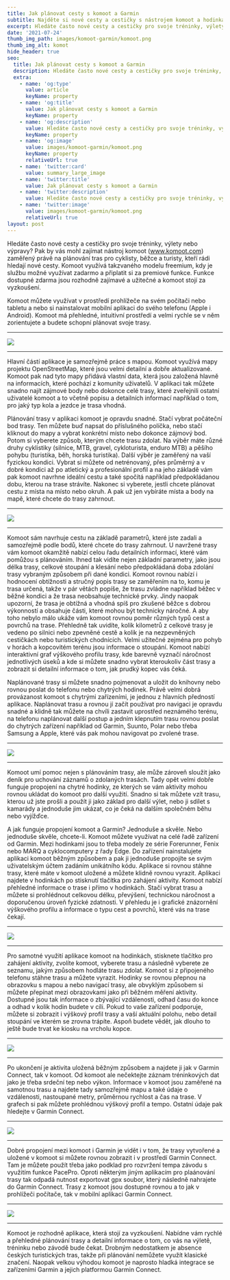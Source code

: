 ```yaml
---
title: Jak plánovat cesty s komoot a Garmin
subtitle: Najděte si nové cesty a cestičky s nástrojem komoot a hodinkami Garmin
excerpt: Hledáte často nové cesty a cestičky pro svoje tréninky, výlety nebo výpravy? Pak by vás mohl zajímat nástroj komoot (www.komoot.com) zaměřený právě na plánování tras pro cyklisty, běžce a turisty, kteří rádi hledají nové cesty. 
date: '2021-07-24'
thumb_img_path: images/komoot-garmin/komoot.png
thumb_img_alt: komot
hide_header: true
seo:
  title: Jak plánovat cesty s komoot a Garmin
  description: Hledáte často nové cesty a cestičky pro svoje tréninky, výlety nebo výpravy? Pak by vás mohl zajímat nástroj komoot (www.komoot.com) zaměřený právě na plánování tras pro cyklisty, běžce a turisty, kteří rádi hledají nové cesty.
  extra:
    - name: 'og:type'
      value: article
      keyName: property
    - name: 'og:title'
      value: Jak plánovat cesty s komoot a Garmin
      keyName: property
    - name: 'og:description'
      value: Hledáte často nové cesty a cestičky pro svoje tréninky, výlety nebo výpravy? Pak by vás mohl zajímat nástroj komoot (www.komoot.com) zaměřený právě na plánování tras pro cyklisty, běžce a turisty, kteří rádi hledají nové cesty.
      keyName: property
    - name: 'og:image'
      value: images/komoot-garmin/komoot.png
      keyName: property
      relativeUrl: true
    - name: 'twitter:card'
      value: summary_large_image
    - name: 'twitter:title'
      value: Jak plánovat cesty s komoot a Garmin
    - name: 'twitter:description'
      value: Hledáte často nové cesty a cestičky pro svoje tréninky, výlety nebo výpravy? Pak by vás mohl zajímat nástroj komoot (www.komoot.com) zaměřený právě na plánování tras pro cyklisty, běžce a turisty, kteří rádi hledají nové cesty.
    - name: 'twitter:image'
      value: images/komoot-garmin/komoot.png
      relativeUrl: true
layout: post
---
```


Hledáte často nové cesty a cestičky pro svoje tréninky, výlety nebo výpravy? Pak by vás mohl zajímat nástroj komoot (www.komoot.com) zaměřený právě na plánování tras pro cyklisty, běžce a turisty, kteří rádi hledají nové cesty. Komoot využívá takzvaného modelu freemium, kdy je službu možné využívat zadarmo a připlatit si za premiové funkce. Funkce dostupné zdarma jsou rozhodně zajímavé a užitečné a komoot stojí za vyzkoušení.

Komoot můžete využívat v prostředí prohlížeče na svém počítači nebo tabletu a nebo si nainstalovat mobilní aplikaci do svého telefonu (Apple i Android). Komoot má přehledné, intuitivní prostředí a velmi rychle se v něm zorientujete a budete schopní plánovat svoje trasy. 

<hr />

![](/images/komoot-garmin/1.png)

<hr />

Hlavní částí aplikace je samozřejmě práce s mapou. Komoot využívá mapy projektu OpenStreetMap, které jsou velmi detailní a dobře aktualizované. Komoot pak nad tyto mapy přidává vlastní data, která jsou založená hlavně na informacích, které pochází z komunity uživatelů. V aplikaci tak můžete snadno najít zájmové body nebo dokonce celé trasy, které zveřejnili ostatní uživatelé komoot a to včetně popisu a detailních informací například o tom, pro jaký typ kola a jezdce je trasa vhodná.

Plánování trasy v aplikaci komoot je opravdu snadné. Stačí vybrat počáteční bod trasy. Ten můžete buď napsat do příslušného políčka, nebo stačí kliknout do mapy a vybrat konkrétní místo nebo dokonce zájmový bod. Potom si vyberete způsob, kterým chcete trasu zdolat. Na výběr máte různé druhy cyklistiky (silnice, MTB, gravel, cykloturista, enduro MTB) a pěšího pohybu (turistika, běh, horská turistika). Další výběr je zaměřený na vaší fyzickou kondici. Vybrat si můžete od netrénovaný, přes průměrný a v dobré kondici až po atletický a profesionální profil a na jeho základě vám pak komoot navrhne ideální cestu a také spočítá například předpokládanou dobu, kterou na trase strávíte. Nakonec si vyberete, jestli chcete plánovat cestu z místa na místo nebo okruh. A pak už jen vybíráte místa a body na mapě, které chcete do trasy zahrnout.

<hr />

![](/images/komoot-garmin/2.png)

<hr />

Komoot sám navrhuje cestu na základě parametrů, které jste zadali a samozřejmě podle bodů, které chcete do trasy zahrnout. U navržené trasy vám komoot okamžitě nabízí celou řadu detailních informací, které vám pomůžou s plánováním. Ihned tak vidíte nejen základní parametry, jako jsou délka trasy, celkové stoupání a klesání nebo předpokládaná doba zdolání trasy vybraným způsobem při dané kondici. Komoot rovnou nabízí i hodnocení obtížnosti a stručný popis trasy se zaměřením na to, komu je trasa určená, takže v pár větách popíše, že trasu zvládne například běžec v běžné kondici a že trasa neobsahuje technické prvky. Jindy naopak upozorní, že trasa je obtížná a vhodná spíš pro zkušené běžce s dobrou výkonností a obsahuje části, které mohou být technicky náročné. A aby toho nebylo málo ukáže vám komoot rovnou poměr různých typů cest a povrchů na trase. Přehledně tak uvidíte, kolik kilometrů z celkové trasy je vedeno po silnici nebo zpevněné cestě a kolik je na nezpevněných cestičkách nebo turistických chodnících. Velmi užitečné zejména pro pohyb v horách a kopcovitém terénu jsou informace o stoupání. Komoot nabízí interaktivní graf výškového profilu trasy, kde barevně vyznačí náročnost jednotlivých úseků a kde si můžete snadno vybrat kteroukoliv část trasy a zobrazit si detailní informace o tom, jak prudký kopec vás čeká.

Naplánované trasy si můžete snadno pojmenovat a uložit do knihovny nebo rovnou poslat do telefonu nebo chytrých hodinek. Právě velmi dobrá provázanost komoot s chytrými zařízeními, je jednou z hlavních předností aplikace. Naplánovat trasu a rovnou jí začít používat pro navigaci je opravdu snadné a klidně tak můžete na chvíli zastavit uprostřed neznámého terénu, na telefonu naplánovat další postup a jedním klepnutím trasu rovnou poslat do chytrých zařízení například od Garmin, Suunto, Polar nebo třeba Samsung a Apple, které vás pak mohou navigovat po zvolené trase. 

<hr />

![](/images/komoot-garmin/3.png)

<hr />
Komoot umí pomoc nejen s plánováním trasy, ale může zároveň sloužit jako deník pro uchování záznamů o zdolaných trasách. Tady opět velmi dobře funguje propojení na chytré hodinky, ze kterých se vám aktivity mohou rovnou ukládat do komoot pro další využití. Snadno si tak můžete vzít trasu, kterou už jste prošli a použít ji jako základ pro další výlet, nebo ji sdílet s kamarády a jednoduše jim ukázat, co je čeká na dalším společném běhu nebo vyjížďce.

A jak funguje propojení komoot a Garmin? Jednoduše a skvěle. Nebo jednoduše skvěle, chcete-li. Komoot můžete využívat na celé řadě zařízení od Garmin. Mezi hodinkami jsou to třeba modely ze série Forerunner, Fenix nebo MARQ a cyklocomputery z řady Edge. Do zařízení nainstalujete aplikaci komoot běžným způsobem a pak ji jednoduše propojíte se svým uživatelským účtem zadáním unikátního kódu. Aplikace si rovnou stáhne trasy, které máte v komoot uložené a můžete klidně rovnou vyrazit. Aplikaci najdete v hodinkách po stisknutí tlačítka pro zahájení aktivity.
Komoot nabízí přehledné informace o trase i přímo v hodinkách. Stačí vybrat trasu a můžete si prohlédnout celkovou délku, převýšení, technickou náročnost a doporučenou úroveň fyzické zdatnosti. V přehledu je i grafické znázornění výškového profilu a informace o typu cest a povrchů, které vás na trase čekají. 

<hr />

![](/images/komoot-garmin/4.png)

<hr />

Pro samotné využití aplikace komoot na hodinkách, stisknete tlačítko pro zahájení aktivity, zvolíte komoot, vyberete trasu a následně vyberete ze seznamu, jakým způsobem hodláte trasu zdolat. Komoot si z připojeného telefonu stáhne trasu a můžete vyrazit. Hodinky se rovnou přepnou na obrazovku s mapou a nebo navigací trasy, ale obvyklým způsobem si můžete přepínat mezi obrazovkami jako při běžném měření aktivity. Dostupné jsou tak informace o zbývající vzdálenosti, odhad času do konce a odhad v kolik hodin budete v cíli. Pokud to vaše zařízení podporuje, můžete si zobrazit i výškový profil trasy a vaší aktuální polohu, nebo detail stoupání ve kterém se zrovna trápíte. Aspoň budete vědět, jak dlouho to ještě bude trvat ke kiosku na vrcholu kopce.

<hr />

![](/images/komoot-garmin/5.jpg)

<hr />

Po ukončení je aktivita uložená běžným způsobem a najdete ji jak v Garmin Connect, tak v komoot. Od komoot ale nečektejte záznam tréninkových dat jako je třeba srdeční tep nebo výkon. Informace v komoot jsou zaměřené na samotnou trasu a najdete tady samozřejmě mapu a také údaje o vzdálenosti, nastoupané metry, průměrnou rychlost a čas na trase. V grafech si pak můžete prohlédnou výškový profil a tempo. Ostatní údaje pak hledejte v Garmin Connect.

<hr />

![](/images/komoot-garmin/7.jpg)

<hr />

Dobré propojení mezi komoot i Garmin je vidět i v tom, že trasy vytvořené a uložené v komoot si můžete rovnou zobrazit i v prostředí Garmin Connect. Tam je můžete použít třeba jako podklad pro rozvržení tempa závodu s využitím funkce PacePro. Oproti některým jiným aplikacím pro plaánování trasy tak odpadá nutnost exportovat gpx soubor, který následně nahrajete do Garmin Connect. Trasy z komoot jsou dostupné rovnou a to jak v prohlížeči počítače, tak v mobilní aplikaci Garmin Connect.

<hr />

![](/images/komoot-garmin/9.jpg)

<hr />

Komoot je rozhodně aplikace, která stojí za vyzkoušení. Nabídne vám rychlé a přehledné plánování trasy a detailní informace o tom, co vás na výletě, tréninku nebo závodě bude čekat. Drobným nedostatkem je absence českých turistických tras, takže při plánování nemůžete využít klasické značení. Naopak velkou výhodou komoot je naprosto hladká integrace se zařízeními Garmin a jejich platformou Garmin Connect.



 
